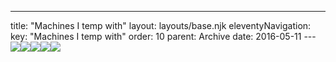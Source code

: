 ---
title: "Machines I temp with"
layout: layouts/base.njk
eleventyNavigation:
  key: "Machines I temp with"
  order: 10
  parent: Archive
date: 2016-05-11
---![](https://s3.eu-west-1.amazonaws.com/jessicaakerman.com/Workshop.jpg)![](https://s3.eu-west-1.amazonaws.com/jessicaakerman.com/DampersAndHose(MachinesITempWith)_55.0x75.4_GraphiteOnPaper.jpg)![](https://s3.eu-west-1.amazonaws.com/jessicaakerman.com/Latoya-web.jpg)![](https://s3.eu-west-1.amazonaws.com/jessicaakerman.com/Mouse-web.jpg)![](https://s3.eu-west-1.amazonaws.com/jessicaakerman.com/Brown-tape-dispenser-2.jpg)